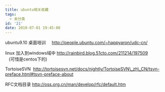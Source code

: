 ```yaml
---
title: ubuntu相关收藏
tags:
  - 未分类
id: '21'
date: 2010-07-01 19:45:00
---
```


ubuntu9.10 桌面培训     http://people.ubuntu.com/~happyaron/udc-cn/  
  
linux 加入到windows域中 http://rainbird.blog.51cto.com/211214/197509            (可惜是centos下的)  
  
TortoiseSVN  http://tortoisesvn.net/docs/nightly/TortoiseSVN\_zh\_CN/tsvn-preface.html#tsvn-preface-about  
  
RFC文档目录 http://oss.org.cn/man/develop/rfc/default.htm